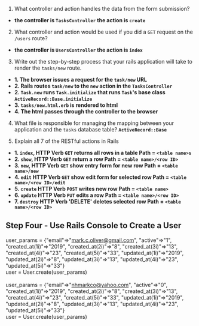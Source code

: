 1. What controller and action handles the data from the form submission?
* __the controller is `TasksController` the action is `create`__

2. What controller and action would be used if you did a `GET` request on the `/users` route?
* __the controller is `UsersController` the action is `index`__

3. Write out the step-by-step process that your rails application will take to render the `tasks/new` route.
* __1. The browser issues a request for the `task/new` URL__
* __2. Rails routes `task/new` to the `new` action in the `TasksController`__
* __2. `Task.new` runs `Task.initialize` that runs `Task`'s base class `ActiveRecord::Base.initialize`__
* __3. `tasks/new.html.erb` is rendered to html__
* __4. The html passes through the controller to the browser__

4. What file is responsible for managing the mapping between your application and the `tasks` database table?
   __`ActiveRecord::Base`__

5. Explain all 7 of the RESTful actions in Rails
* __1. `index`, HTTP Verb `GET` returns all rows in a table Path = `<table name>s`__ 
* __2. `show`, HTTP Verb `GET` return a row Path = `<table name>/<row ID>`__
* __3. `new`, HTTP Verb `GET` show entry form for new row Path = `<table name>/new`__
* __4. `edit` HTTP Verb `GET` show edit form for selected row Path = `<table name>/<row ID>/edit`__
* __5. `create` HTTP Verb `POST` writes new row Path = `<table name>`__
* __6. `update` HTTP Verb `PUT` edits a row Path = `<table name>/<row ID>`__
* __7. `destroy` HTTP Verb 'DELETE' deletes selected row Path = `<table name>/<row ID>`__

## Step Four - Use Rails Console to Create a User

user_params = {"email"=>"mark.c.oliver@gmail.com", "active"=>"1", "created_at(1i)"=>"2019", "created_at(2i)"=>"8", "created_at(3i)"=>"13", "created_at(4i)"=>"23", "created_at(5i)"=>"33", "updated_at(1i)"=>"2019", "updated_at(2i)"=>"8", "updated_at(3i)"=>"13", "updated_at(4i)"=>"23", "updated_at(5i)"=>"33"}
</br>
user = User.create(user_params)
</br></br>
user_params = {"email"=>"nhmarkco@yahoo.com", "active"=>"0", "created_at(1i)"=>"2019", "created_at(2i)"=>"8", "created_at(3i)"=>"13", "created_at(4i)"=>"23", "created_at(5i)"=>"33", "updated_at(1i)"=>"2019", "updated_at(2i)"=>"8", "updated_at(3i)"=>"13", "updated_at(4i)"=>"23", "updated_at(5i)"=>"33"}
</br>
user = User.create(user_params)


